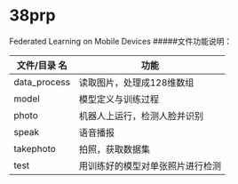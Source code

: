 # 38prp
Federated Learning on Mobile Devices
#####文件功能说明：

| 文件/目录 名                 | 功能                                               |
| ---------------------------- | -------------------------------------------------- |
|data_process          |读取图片，处理成128维数组                             |
|model         |模型定义与训练过程|
|photo          |机器人上运行，检测人脸并识别|
|speak          |语音播报  |
|takephoto    |拍照，获取数据集                             |
|test              |用训练好的模型对单张照片进行检测|

